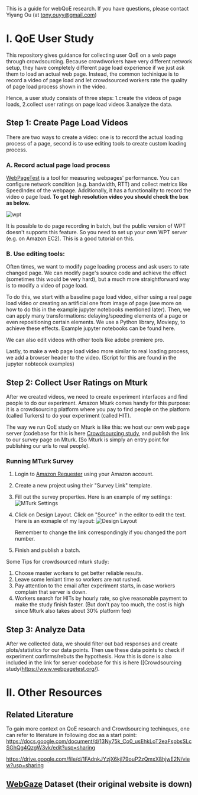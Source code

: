 
This is a guide for webQoE research. If you have questions, please contact Yiyang Ou (at tony.ouyy@gmail.com)

# I. QoE User Study

This repository gives guidance for collecting user QoE on a web page through crowdsourcing. Because crowdworkers have very different network setup, they have completely different page load experience if we just ask them to load an actual web page. Instead, the common techinique is to record a video of page load and let crowdsourced workers rate the quality of page load process shown in the video. 

Hence, a user study consists of three steps: 1.create the videos of page loads, 2.collect user ratings on page load videos 3.analyze the data. 


## Step 1: Create Page Load Videos
There are two ways to create a video: one is to record the actual loading process of a page, second is to use editing tools to create custom loading process.

### A. Record actual page load process
[WebPageTest](https://www.webpagetest.org/) is a tool for measuring webpages' performance. You can configure network condition (e.g. bandwidth, RTT) and collect metrics like SpeedIndex of the webpage. Additionally, it has a functionality to record the video o page load. **To get high resolution video you should check the box as below.**

   ![wpt](https://github.com/sheric98/QoEProject/blob/master/static/Design_Layout.png)

It is possible to do page recording in batch, but the public version of WPT doesn't supports this feature. So you need to set up your own WPT server (e.g. on Amazon EC2). This is a good tutorial on this.


### B. Use editing tools: 

Often times, we want to modify page loading process and ask users to rate changed page. We can modify page's source code and achieve the effect (sometimes this would be very hard), but a much more straightforward way is to modify a video of page load. 

To do this, we start with a baseline page load video, either using a real page load video or creating an artificial one from image of page (see more on how to do this in the example jupyter notebooks mentioned later). Then, we can apply many transformations: delaying/speeding elements of a page or even repositioning certain elements. We use a Python library, Moviepy, to achieve these effects. Example jupyter notebooks can be found here. 

We can also edit videos with other tools like adobe premiere pro.

Lastly, to make a web page load video more similar to real loading process, we add a browser header to the video. (Script for this are found in the jupyter nobteook examples)

## Step 2: Collect User Ratings on Mturk
After we created videos, we need to create experiment interfaces and find people to do our experiment. Amazon Mturk comes handy for this purpose: it is a crowdsourcing platform where you pay to find people on the platform (called Turkers) to do your experiment (called HIT). 

The way we run QoE study on Mturk is like this: we host our own web page server (codebase for this is here [Crowdsourcing study](https://www.webpagetest.org/), and publish the link to our survey page on Mturk. (So Mturk is simply an entry point for publishing our urls to real people).


### Running MTurk Survey

1. Login to [Amazon Requester](https://requester.mturk.com/begin_signin) using your Amazon account.

2. Create a new project using their "Survey Link" template.

3. Fill out the survey properties. Here is an example of my settings:
   ![MTurk Settings](https://github.com/sheric98/QoEProject/blob/master/static/MTurk_Settings.png)

4. Click on Design Layout. Click on "Source" in the editor to edit the text.
   Here is an exmaple of my layout:
   ![Design Layout](https://github.com/sheric98/QoEProject/blob/master/static/Design_Layout.png)

   Remember to change the link correspondingly if you changed the port number.

5. Finish and publish a batch.

Some Tips for crowdsourced mturk study: 
1. Choose master workers to get better reliable results.
2. Leave some leniant time so workers are not rushed.
3. Pay attention to the email after experiment starts, in case workers complain that server is down.
4. Workers search for HITs by hourly rate, so give reasonable payment to make the study finish faster. (But don't pay too much, the cost is high since Mturk also takes about 30% platform fee)

## Step 3: Analyze Data
After we collected data, we should filter out bad responses and create plots/statistics for our data points. Then use these data points to check if experiment confirms/rebuts the hypothesis. How this is done is also included in the link for server codebase for this is here ([Crowdsourcing study(https://www.webpagetest.org/). 


# II. Other Resources

## Related Literature
To gain more context on QoE research and Crowdsourcing techinques, one can refer to literature in following doc as a start point: 
https://docs.google.com/document/d/13Ny75k_Co0_usEhkLoT2eaFspbsSLcSGhQg4QzgW3vk/edit?usp=sharing

https://drive.google.com/file/d/1FAdnkJYzjX6kjI79ouP2zQmxX8hjwE2N/view?usp=sharing


## [WebGaze](https://www.usenix.org/conference/nsdi17/technical-sessions/presentation/kelton) Dataset (their original website is down)


